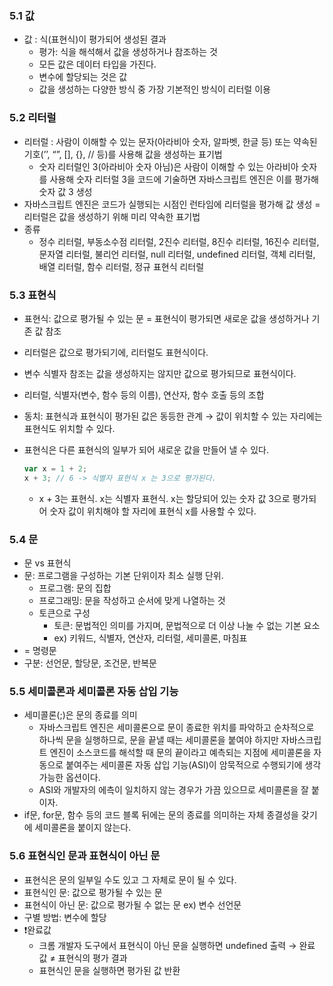 ### 5.1 값

- 값 : 식(표현식)이 평가되어 생성된 결과
    - 평가: 식을 해석해서 값을 생성하거나 참조하는 것
    - 모든 값은 데이터 타입을 가진다.
    - 변수에 할당되는 것은 값
    - 값을 생성하는 다양한 방식 중 가장 기본적인 방식이 리터럴 이용

### 5.2 리터럴

- 리터럴 : 사람이 이해할 수 있는 문자(아라비아 숫자, 알파벳, 한글 등) 또는 약속된 기호(’’, “”, [], {}, // 등)를 사용해 값을 생성하는 표기법
    - 숫자 리터럴인 3(아라비아 숫자 아님)은 사람이 이해할 수 있는 아라비아 숫자를 사용해 숫자 리터럴 3을 코드에 기술하면 자바스크립트 엔진은 이를 평가해 숫자 값 3 생성
- 자바스크립트 엔진은 코드가 실행되는 시점인 런타임에 리터럴을 평가해 값 생성 = 리터럴은 값을 생성하기 위해 미리 약속한 표기법
- 종류
    - 정수 리터럴, 부동소수점 리터럴, 2진수 리터럴, 8진수 리터럴, 16진수 리터럴, 문자열 리터럴, 불리언 리터럴, null 리터럴, undefined 리터럴, 객체 리터럴, 배열 리터럴, 함수 리터럴, 정규 표현식 리터럴

### 5.3 표현식

- 표현식: 값으로 평가될 수 있는 문 = 표현식이 평가되면 새로운 값을 생성하거나 기존 값 참조
- 리터럴은 값으로 평가되기에, 리터럴도 표현식이다.
- 변수 식별자 참조는 값을 생성하지는 않지만 값으로 평가되므로 표현식이다.
- 리터럴, 식별자(변수, 함수 등의 이름), 연산자, 함수 호출 등의 조합
- 동치: 표현식과 표현식이 평가된 값은 동등한 관계 → 값이 위치할 수 있는 자리에는 표현식도 위치할 수 있다.
- 표현식은 다른 표현식의 일부가 되어 새로운 값을 만들어 낼 수 있다.
    
    ```jsx
    var x = 1 + 2;
    x + 3; // 6 -> 식별자 표현식 x 는 3으로 평가된다.
    ```
    
    - x  + 3는 표현식. x는 식별자 표현식. x는 할당되어 있는 숫자 값 3으로 평가되어 숫자 값이 위치해야 할 자리에 표현식 x를 사용할 수 있다.

### 5.4 문

- 문 vs 표현식
- 문: 프로그램을 구성하는 기본 단위이자 최소 실행 단위.
    - 프로그램: 문의 집합
    - 프로그래밍: 문을 작성하고 순서에 맞게 나열하는 것
    - 토큰으로 구성
        - 토큰: 문법적인 의미를 가지며, 문법적으로 더 이상 나눌 수 없는 기본 요소
        - ex) 키워드, 식별자, 연산자, 리터럴, 세미콜론, 마침표
- = 명령문
- 구분: 선언문, 할당문, 조건문, 반복문

### 5.5 세미콜론과 세미콜론 자동 삽입 기능

- 세미콜론(;)은 문의 종료를 의미
    - 자바스크립트 엔진은 세미콜론으로 문이 종료한 위치를 파악하고 순차적으로 하나씩 문을 실행하므로, 문을 끝낼 때는 세미콜론을 붙여야 하지만 자바스크립트 엔진이 소스코드를 해석할 때 문의 끝이라고 예측되는 지점에 세미콜론을 자동으로 붙여주는 세미콜론 자동 삽입 기능(ASI)이 암묵적으로 수행되기에 생각 가능한 옵션이다.
    - ASI와 개발자의 에측이 일치하지 않는 경우가 가끔 있으므로 세미콜론을 잘 붙이자.
- if문, for문, 함수 등의 코드 블록 뒤에는 문의 종료를 의미하는 자체 종결성을 갖기에 세미콜론을 붙이지 않는다.

### 5.6 표현식인 문과 표현식이 아닌 문

- 표현식은 문의 일부일 수도 있고 그 자체로 문이 될 수 있다.
- 표현식인 문: 값으로 평가될 수 있는 문
- 표현식이 아닌 문: 값으로 평가될 수 없는 문 ex) 변수 선언문
- 구별 방법: 변수에 할당
- ❗완료값
    - 크롬 개발자 도구에서 표현식이 아닌 문을 실행하면 undefined 출력 → 완료 값 ≠ 표현식의 평가 결과
    - 표현식인 문을 실행하면 평가된 값 반환